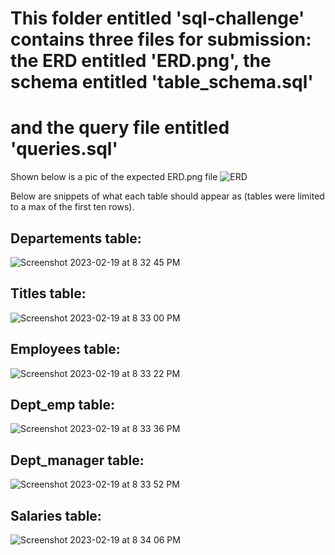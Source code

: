 # This folder entitled 'sql-challenge' contains three files for submission: the ERD entitled 'ERD.png', the schema entitled 'table_schema.sql'
# and the query file entitled 'queries.sql'

Shown below is a pic of the expected ERD.png file
![ERD](https://user-images.githubusercontent.com/115322974/220009614-c2b5d0c0-a06b-4617-8f82-5683d131a769.png)

Below are snippets of what each table should appear as (tables were limited to a max of the first ten rows).


## Departements table:
![Screenshot 2023-02-19 at 8 32 45 PM](https://user-images.githubusercontent.com/115322974/220010488-6f28c83e-4e1b-43dd-9fb3-36a4043a96a7.png)




## Titles table:
![Screenshot 2023-02-19 at 8 33 00 PM](https://user-images.githubusercontent.com/115322974/220010499-ed50a541-41c2-491f-bcfc-01ec194301bf.png)





## Employees table:
![Screenshot 2023-02-19 at 8 33 22 PM](https://user-images.githubusercontent.com/115322974/220010509-36f164e0-db2f-4862-9a31-08488cb72e82.png)





## Dept_emp table:
![Screenshot 2023-02-19 at 8 33 36 PM](https://user-images.githubusercontent.com/115322974/220010523-d0911f24-df3e-47e8-9139-e52ada2a5165.png)





## Dept_manager table:
![Screenshot 2023-02-19 at 8 33 52 PM](https://user-images.githubusercontent.com/115322974/220010528-975bcc43-567f-45eb-a6ed-603b061e8937.png)





## Salaries table:
![Screenshot 2023-02-19 at 8 34 06 PM](https://user-images.githubusercontent.com/115322974/220010571-b5f6bc99-205a-4e3d-8836-c7904bb55efd.png)
